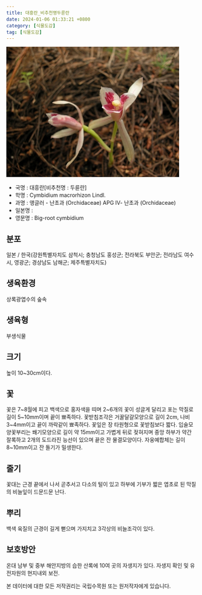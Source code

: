 ```yaml
---
title: 대흥란_비추천명두륜란
date: 2024-01-06 01:33:21 +0800
category: [식물도감]
tag: [식물도감]
---
```




![대흥란[비추천명 : 두륜란]](/assets/img/fileUpload/plants/basic/Orchidaceae/Cymbidium/815/815_1_th2.JPG)
- 국명 : 대흥란[비추천명 : 두륜란]
- 학명 : Cymbidium macrorhizon Lindl.
- 과명 : 앵글러 - 난초과 (Orchidaceae) APG Ⅳ- 난초과 (Orchidaceae)
- 일본명 : 
- 영문명 : Big-root cymbidium


## 분포
일본 / 한국(강원특별자치도 삼척시; 충청남도 홍성군; 전라북도 부안군; 전라남도 여수시, 영광군; 경상남도 남해군; 제주특별자치도) 
## 생육환경
상록광엽수의 숲속
## 생육형
부생식물
## 크기
높이 10~30cm이다.
## 꽃
꽃은 7~8월에 피고 백색으로 홍자색을 띠며 2~6개의 꽃이 성글게 달리고 포는 막질로 길이 5~10mm이며 끝이 뾰족하다. 꽃받침조각은 거꿀달걀모양으로 길이 2cm, 나비 3~4mm이고 끝이 까락같이 뾰족하다. 꽃잎은 장 타원형으로 꽃받침보다 짧다. 입술모양꽃부리는 쐐기모양으로 길이 약 15mm이고 가볍게 뒤로 젖혀지며 중앙 하부가 약간 잘록하고 2개의 도드라진 능선이 있으며 끝은 잔 물결모양이다. 자웅예합체는 길이 8~10mm이고 잔 돌기가 밀생한다.
## 줄기
꽃대는 근경 끝에서 나서 곧추서고 다소의 털이 있고 하부에 기부가 짧은 엽초로 된 막질의 비늘잎이 드문드문 난다.
## 뿌리
백색 육질의 근경이 길게 뻗으며 가지치고 3각상의 비늘조각이 있다.
## 보호방안
온대 남부 및 중부 해안지방의 습한 산록에 10여 곳의 자생지가 있다. 자생지 확인 및 유전자원의 현지내외 보전.






본 데이터에 대한 모든 저작권리는 국립수목원 또는 원저작자에게 있습니다.
